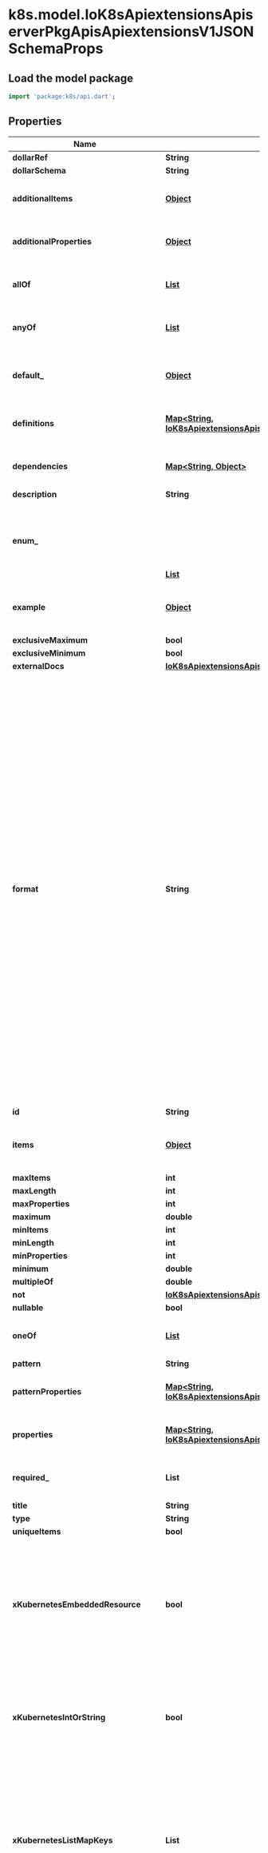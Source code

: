 # k8s.model.IoK8sApiextensionsApiserverPkgApisApiextensionsV1JSONSchemaProps

## Load the model package
```dart
import 'package:k8s/api.dart';
```

## Properties
Name | Type | Description | Notes
------------ | ------------- | ------------- | -------------
**dollarRef** | **String** |  | [optional] 
**dollarSchema** | **String** |  | [optional] 
**additionalItems** | [**Object**](.md) | JSONSchemaPropsOrBool represents JSONSchemaProps or a boolean value. Defaults to true for the boolean property. | [optional] 
**additionalProperties** | [**Object**](.md) | JSONSchemaPropsOrBool represents JSONSchemaProps or a boolean value. Defaults to true for the boolean property. | [optional] 
**allOf** | [**List<IoK8sApiextensionsApiserverPkgApisApiextensionsV1JSONSchemaProps>**](IoK8sApiextensionsApiserverPkgApisApiextensionsV1JSONSchemaProps.md) |  | [optional] [default to const []]
**anyOf** | [**List<IoK8sApiextensionsApiserverPkgApisApiextensionsV1JSONSchemaProps>**](IoK8sApiextensionsApiserverPkgApisApiextensionsV1JSONSchemaProps.md) |  | [optional] [default to const []]
**default_** | [**Object**](.md) | JSON represents any valid JSON value. These types are supported: bool, int64, float64, string, []interface{}, map[string]interface{} and nil. | [optional] 
**definitions** | [**Map<String, IoK8sApiextensionsApiserverPkgApisApiextensionsV1JSONSchemaProps>**](IoK8sApiextensionsApiserverPkgApisApiextensionsV1JSONSchemaProps.md) |  | [optional] [default to const {}]
**dependencies** | [**Map<String, Object>**](Object.md) |  | [optional] [default to const {}]
**description** | **String** |  | [optional] 
**enum_** | [**List<Object>**](Object.md) |  | [optional] [default to const []]
**example** | [**Object**](.md) | JSON represents any valid JSON value. These types are supported: bool, int64, float64, string, []interface{}, map[string]interface{} and nil. | [optional] 
**exclusiveMaximum** | **bool** |  | [optional] 
**exclusiveMinimum** | **bool** |  | [optional] 
**externalDocs** | [**IoK8sApiextensionsApiserverPkgApisApiextensionsV1ExternalDocumentation**](IoK8sApiextensionsApiserverPkgApisApiextensionsV1ExternalDocumentation.md) |  | [optional] 
**format** | **String** | format is an OpenAPI v3 format string. Unknown formats are ignored. The following formats are validated:  - bsonobjectid: a bson object ID, i.e. a 24 characters hex string - uri: an URI as parsed by Golang net/url.ParseRequestURI - email: an email address as parsed by Golang net/mail.ParseAddress - hostname: a valid representation for an Internet host name, as defined by RFC 1034, section 3.1 [RFC1034]. - ipv4: an IPv4 IP as parsed by Golang net.ParseIP - ipv6: an IPv6 IP as parsed by Golang net.ParseIP - cidr: a CIDR as parsed by Golang net.ParseCIDR - mac: a MAC address as parsed by Golang net.ParseMAC - uuid: an UUID that allows uppercase defined by the regex (?i)^[0-9a-f]{8}-?[0-9a-f]{4}-?[0-9a-f]{4}-?[0-9a-f]{4}-?[0-9a-f]{12}$ - uuid3: an UUID3 that allows uppercase defined by the regex (?i)^[0-9a-f]{8}-?[0-9a-f]{4}-?3[0-9a-f]{3}-?[0-9a-f]{4}-?[0-9a-f]{12}$ - uuid4: an UUID4 that allows uppercase defined by the regex (?i)^[0-9a-f]{8}-?[0-9a-f]{4}-?4[0-9a-f]{3}-?[89ab][0-9a-f]{3}-?[0-9a-f]{12}$ - uuid5: an UUID5 that allows uppercase defined by the regex (?i)^[0-9a-f]{8}-?[0-9a-f]{4}-?5[0-9a-f]{3}-?[89ab][0-9a-f]{3}-?[0-9a-f]{12}$ - isbn: an ISBN10 or ISBN13 number string like \"0321751043\" or \"978-0321751041\" - isbn10: an ISBN10 number string like \"0321751043\" - isbn13: an ISBN13 number string like \"978-0321751041\" - creditcard: a credit card number defined by the regex ^(?:4[0-9]{12}(?:[0-9]{3})?|5[1-5][0-9]{14}|6(?:011|5[0-9][0-9])[0-9]{12}|3[47][0-9]{13}|3(?:0[0-5]|[68][0-9])[0-9]{11}|(?:2131|1800|35\\d{3})\\d{11})$ with any non digit characters mixed in - ssn: a U.S. social security number following the regex ^\\d{3}[- ]?\\d{2}[- ]?\\d{4}$ - hexcolor: an hexadecimal color code like \"#FFFFFF: following the regex ^#?([0-9a-fA-F]{3}|[0-9a-fA-F]{6})$ - rgbcolor: an RGB color code like rgb like \"rgb(255,255,2559\" - byte: base64 encoded binary data - password: any kind of string - date: a date string like \"2006-01-02\" as defined by full-date in RFC3339 - duration: a duration string like \"22 ns\" as parsed by Golang time.ParseDuration or compatible with Scala duration format - datetime: a date time string like \"2014-12-15T19:30:20.000Z\" as defined by date-time in RFC3339. | [optional] 
**id** | **String** |  | [optional] 
**items** | [**Object**](.md) | JSONSchemaPropsOrArray represents a value that can either be a JSONSchemaProps or an array of JSONSchemaProps. Mainly here for serialization purposes. | [optional] 
**maxItems** | **int** |  | [optional] 
**maxLength** | **int** |  | [optional] 
**maxProperties** | **int** |  | [optional] 
**maximum** | **double** |  | [optional] 
**minItems** | **int** |  | [optional] 
**minLength** | **int** |  | [optional] 
**minProperties** | **int** |  | [optional] 
**minimum** | **double** |  | [optional] 
**multipleOf** | **double** |  | [optional] 
**not** | [**IoK8sApiextensionsApiserverPkgApisApiextensionsV1JSONSchemaProps**](IoK8sApiextensionsApiserverPkgApisApiextensionsV1JSONSchemaProps.md) |  | [optional] 
**nullable** | **bool** |  | [optional] 
**oneOf** | [**List<IoK8sApiextensionsApiserverPkgApisApiextensionsV1JSONSchemaProps>**](IoK8sApiextensionsApiserverPkgApisApiextensionsV1JSONSchemaProps.md) |  | [optional] [default to const []]
**pattern** | **String** |  | [optional] 
**patternProperties** | [**Map<String, IoK8sApiextensionsApiserverPkgApisApiextensionsV1JSONSchemaProps>**](IoK8sApiextensionsApiserverPkgApisApiextensionsV1JSONSchemaProps.md) |  | [optional] [default to const {}]
**properties** | [**Map<String, IoK8sApiextensionsApiserverPkgApisApiextensionsV1JSONSchemaProps>**](IoK8sApiextensionsApiserverPkgApisApiextensionsV1JSONSchemaProps.md) |  | [optional] [default to const {}]
**required_** | **List<String>** |  | [optional] [default to const []]
**title** | **String** |  | [optional] 
**type** | **String** |  | [optional] 
**uniqueItems** | **bool** |  | [optional] 
**xKubernetesEmbeddedResource** | **bool** | x-kubernetes-embedded-resource defines that the value is an embedded Kubernetes runtime.Object, with TypeMeta and ObjectMeta. The type must be object. It is allowed to further restrict the embedded object. kind, apiVersion and metadata are validated automatically. x-kubernetes-preserve-unknown-fields is allowed to be true, but does not have to be if the object is fully specified (up to kind, apiVersion, metadata). | [optional] 
**xKubernetesIntOrString** | **bool** | x-kubernetes-int-or-string specifies that this value is either an integer or a string. If this is true, an empty type is allowed and type as child of anyOf is permitted if following one of the following patterns:  1) anyOf:    - type: integer    - type: string 2) allOf:    - anyOf:      - type: integer      - type: string    - ... zero or more | [optional] 
**xKubernetesListMapKeys** | **List<String>** | x-kubernetes-list-map-keys annotates an array with the x-kubernetes-list-type `map` by specifying the keys used as the index of the map.  This tag MUST only be used on lists that have the \"x-kubernetes-list-type\" extension set to \"map\". Also, the values specified for this attribute must be a scalar typed field of the child structure (no nesting is supported).  The properties specified must either be required or have a default value, to ensure those properties are present for all list items. | [optional] [default to const []]
**xKubernetesListType** | **String** | x-kubernetes-list-type annotates an array to further describe its topology. This extension must only be used on lists and may have 3 possible values:  1) `atomic`: the list is treated as a single entity, like a scalar.      Atomic lists will be entirely replaced when updated. This extension      may be used on any type of list (struct, scalar, ...). 2) `set`:      Sets are lists that must not have multiple items with the same value. Each      value must be a scalar, an object with x-kubernetes-map-type `atomic` or an      array with x-kubernetes-list-type `atomic`. 3) `map`:      These lists are like maps in that their elements have a non-index key      used to identify them. Order is preserved upon merge. The map tag      must only be used on a list with elements of type object. Defaults to atomic for arrays. | [optional] 
**xKubernetesMapType** | **String** | x-kubernetes-map-type annotates an object to further describe its topology. This extension must only be used when type is object and may have 2 possible values:  1) `granular`:      These maps are actual maps (key-value pairs) and each fields are independent      from each other (they can each be manipulated by separate actors). This is      the default behaviour for all maps. 2) `atomic`: the list is treated as a single entity, like a scalar.      Atomic maps will be entirely replaced when updated. | [optional] 
**xKubernetesPreserveUnknownFields** | **bool** | x-kubernetes-preserve-unknown-fields stops the API server decoding step from pruning fields which are not specified in the validation schema. This affects fields recursively, but switches back to normal pruning behaviour if nested properties or additionalProperties are specified in the schema. This can either be true or undefined. False is forbidden. | [optional] 
**xKubernetesValidations** | [**List<IoK8sApiextensionsApiserverPkgApisApiextensionsV1ValidationRule>**](IoK8sApiextensionsApiserverPkgApisApiextensionsV1ValidationRule.md) | x-kubernetes-validations describes a list of validation rules written in the CEL expression language. This field is an alpha-level. Using this field requires the feature gate `CustomResourceValidationExpressions` to be enabled. | [optional] [default to const []]

[[Back to Model list]](../README.md#documentation-for-models) [[Back to API list]](../README.md#documentation-for-api-endpoints) [[Back to README]](../README.md)


